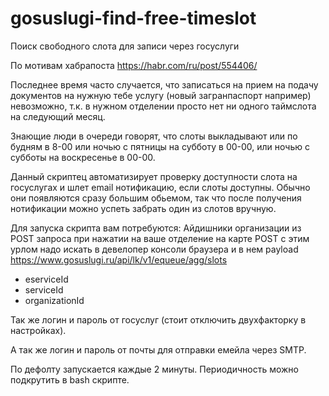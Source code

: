 # gosuslugi-find-free-timeslot
Поиск свободного слота для записи через госуслуги 

По мотивам хабрапоста
https://habr.com/ru/post/554406/

Последнее время часто случается, что записаться на прием на подачу документов на нужную тебе услугу
(новый загранпаспорт например) невозможно, т.к. в нужном отделении просто нет ни одного таймслота на следующий месяц.

Знающие люди в очереди говорят, что слоты выкладывают или по будням в 8-00 или ночью с пятницы на субботу в 00-00,
или ночью с субботы на воскресенье в 00-00.

Данный скриптец автоматизирует проверку доступности слота на госуслугах и шлет email нотификацию, если слоты доступны.
Обычно они появляются сразу большим обьемом, так что после получения нотификации можно успеть забрать один из слотов вручную.

Для запуска скрипта вам потребуются:
Айдишники организации из POST запроса при нажатии на ваше отделение на карте
POST с этим урлом надо искать в девелопер консоли браузера и в нем payload 
https://www.gosuslugi.ru/api/lk/v1/equeue/agg/slots
- eserviceId
- serviceId
- organizationId

Так же логин и пароль от госуслуг (стоит отключить двухфакторку в настройках).

А так же логин и пароль от почты для отправки емейла через SMTP.

По дефолту запускается каждые 2 минуты. Периодичность можно подкрутить в bash скрипте.

